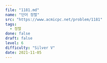 ```yaml
---
file: "1181.md"
name: "단어 정렬"
src: "https://www.acmicpc.net/problem/1181"
tags: 
  - 정렬
done: false
draft: false
level: 6
difficulty: "Silver V"
date: 2021-11-05
---
```

